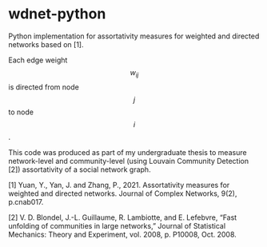# wdnet-python
Python implementation for assortativity measures for weighted and directed networks based on [1].

Each edge weight $$w_{i j}$$ is directed from node $$j$$ to node $$i$$.

This code was produced as part of my undergraduate thesis to measure network-level and community-level (using Louvain Community Detection [2]) assortativity of a social network graph.

[1] Yuan, Y., Yan, J. and Zhang, P., 2021. Assortativity measures for weighted and directed networks. Journal of Complex Networks, 9(2), p.cnab017.

[2]  V. D. Blondel, J.-L. Guillaume, R. Lambiotte, and E. Lefebvre, “Fast unfolding of communities in large networks,” Journal of Statistical Mechanics: Theory and Experiment, vol. 2008, p. P10008, Oct. 2008.

